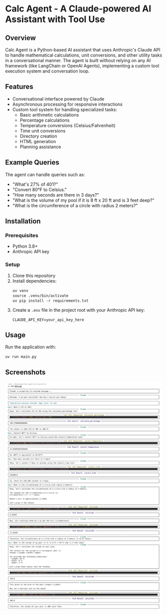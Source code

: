 # Calc Agent - A Claude-powered AI Assistant with Tool Use

## Overview
Calc Agent is a Python-based AI assistant that uses Anthropic's Claude API to handle mathematical calculations, unit conversions, and other utility tasks in a conversational manner. The agent is built without relying on any AI framework (like LangChain or OpenAI Agents), implementing a custom tool execution system and conversation loop.

## Features
- Conversational interface powered by Claude
- Asynchronous processing for responsive interactions
- Custom tool system for handling specialized tasks:
  - Basic arithmetic calculations
  - Percentage calculations
  - Temperature conversions (Celsius/Fahrenheit)
  - Time unit conversions
  - Directory creation
  - HTML generation
  - Planning assistance

## Example Queries
The agent can handle queries such as:
- "What's 27% of 401?"
- "Convert 80°F to Celsius."
- "How many seconds are there in 3 days?"
- "What is the volume of my pool if it is 8 ft x 20 ft and is 3 feet deep?"
- "What is the circumference of a circle with radius 2 meters?"

## Installation

### Prerequisites
- Python 3.8+
- Anthropic API key

### Setup
1. Clone this repository
2. Install dependencies:
   ```
   uv venv
   source .venv/bin/activate
   uv pip install -r requirements.txt
   ```
3. Create a `.env` file in the project root with your Anthropic API key:
   ```
   CLAUDE_API_KEY=your_api_key_here
   ```

## Usage
Run the application with:

```
uv run main.py
```

## Screenshots

![Screenshot of Calc Agent in action](screenshot.png)
